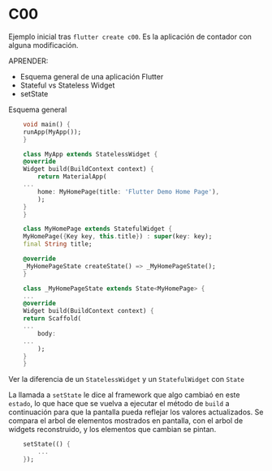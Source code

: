 # C00

Ejemplo inicial tras `flutter create c00`. 
Es la aplicación de contador con alguna modificación. 

APRENDER:
- Esquema general de una aplicación Flutter
- Stateful vs Stateless Widget
- setState  
  


Esquema general
```dart
    void main() {
    runApp(MyApp());
    }

    class MyApp extends StatelessWidget {
    @override
    Widget build(BuildContext context) {
        return MaterialApp(
    ...
        home: MyHomePage(title: 'Flutter Demo Home Page'),
        );
    }
    }

    class MyHomePage extends StatefulWidget {
    MyHomePage({Key key, this.title}) : super(key: key);
    final String title;

    @override
    _MyHomePageState createState() => _MyHomePageState();
    }

    class _MyHomePageState extends State<MyHomePage> {
    ...
    @override
    Widget build(BuildContext context) {
    return Scaffold(
    ...
        body: 
    ...
        );
    }
    }
```

Ver la diferencia de un `StatelessWidget` y un `StatefulWidget` con `State`

La llamada a `setState` le dice al framework que algo
cambiaó en este `estado`, lo que hace que se vuelva a ejecutar el método de `build` a continuación para que la pantalla pueda reflejar los valores actualizados.  Se compara el arbol de elementos mostrados en pantalla, con el arbol de widgets reconstruido, y los elementos que cambian se pintan.

```dart
    setState(() {
        ...
    });
```